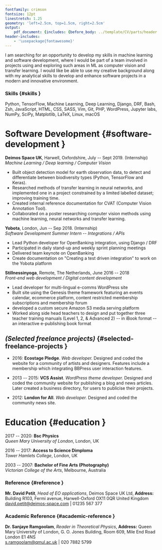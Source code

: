 ```yaml
---
fontfamily: crimson
fontsize: 12pt
linestretch: 1.25
geometry: 'left=2.5cm, top=1.5cm, right=2.5cm'
output:
    pdf_document: {includes: {before_body: ../template/CV/parts/header.md}, path: /output/cv.samueloverington.pdf, toc: false}
header-includes:
    - '\usepackage{fontawesome}'
---  
```




I am searching for an opportunity to develop my skills in machine learning and software development, where I would be part of a team involved in projects using and exploring such areas in ML as computer vision and transfer learning. I would like be able to use my creative background along with my analytical skills to develop and enhance software projects in a modern and innovative environment.



###  Skills {#skills }

Python, TensorFlow, Machine Learning, Deep Learning, Django, DRF, Bash, Zsh, JavaScript, HTML, CSS, SASS, Vim, Git, PHP, WordPress, Jupyter labs, NumPy, SciPy, Matplotlib, LaTeX, Linux, macOS



#  Software Development {#software-development }

**Deimos Space UK**, Harwell, Oxfordshire, July -- Sept 2019. (Internship)\
*Machine Learning / Deep learning / Computer Vision*

- Built object detection model for earth observation data, to detect and differentiate between biodiversity types (Python, TensorFlow and Keras).
- Researched methods of transfer learning in neural networks, and implemented one in a project constrained by a limited labelled dataset; improving training time.
- Created internal reference documentation for CVAT (Computer Vision Annotation Tool).
- Collaborated on a poster researching computer vision methods using machine learning, neural networks and transfer learning.


**Yobota**, London, Jun -- Sep 2018. (Internship)\
*Software Development Summer Intern -- Integrations / APIs*

-   Lead Python developer for OpenBanking integration, using Django / DRF
-   Participated in daily stand-up and weekly sprint planning meetings
-   Delivered team keynote on OpenBanking
-   Create documentation on "Creating a test driven integration" to work on the Yobota platform

**Stillnessinyoga**, Remote, The Netherlands, June 2016 -- 2018\
*Front-end web development / Digital content development*

-   Lead developer for multi-lingual e-comms WordPress site
-   Built site using the Genesis theme framework featuring an events calendar, ecommerce platform, content restricted membership subscriptions and membership forum
-   developed a custom secure Amazon S3 media serving platform
-   Worked along side head teachers to design and put together three teacher training manuals (Level 1, 2, & Advanced 2) -- in iBook format -- an interactive e-publishing book format

##  *(Selected freelance projects)* {#selected-freelance-projects }

-   2016: **Ecostage Pledge**. *Web developer.* Designed and coded the website for a community of artists and designers. Features include a membership which integrating BBPress user interaction features.


-   2013 -- 2015: **VCS Assist**. *WordPress theme developer.* Designed and coded the community website for publishing a blog and news articles. Later created a business directory, for users to publicise their projects.
-   2012: **London for All**. *Web developer.* Designed and coded the community news site.






#  Education {#education }

2017 -- 2020: **Bsc Physics**\
*Queen Mary University of London*, London, UK

2016 -- 2017: **Access to Science Dimploma**\
*Tower Hamlets College*, London, UK

2003 -- 2007: **Bachelor of Fine Arts (Photography)**\
*Victorian College of the Arts*, Melbourne, Australia




###  Reference {#reference }

**Mr. David Petit**, *Head of EO applications*, Deimos Space UK Ltd, **Address:** Building R103, Fermi avenue, Harwell-Oxford OX11 0QR United Kingdom \
david.petit@deimos-space.com | 01235 567 377


###  Academic Reference {#academic-reference }

**Dr. Sanjaye Ramgoolam**, *Reader in Theoretical Physics*, **Address:** Queen Mary University of London, G. O. Jones Building, Room 609, Mile End Road London E1 4NS \
s.ramgoolam@qmul.ac.uk | 020 7882 5799
